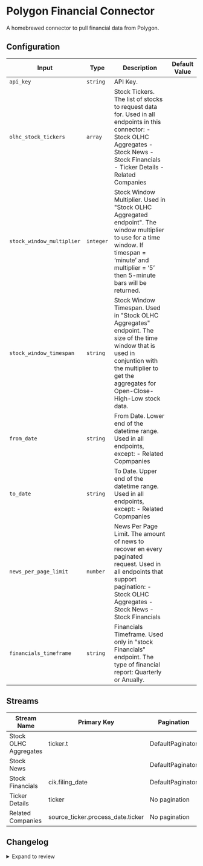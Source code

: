 # Polygon Financial Connector
A homebrewed connector to pull financial data from Polygon.

## Configuration

| Input | Type | Description | Default Value |
|-------|------|-------------|---------------|
| `api_key` | `string` | API Key.  |  |
| `olhc_stock_tickers` | `array` | Stock Tickers. The list of stocks to request data for. Used in all endpoints in this connector: - Stock OLHC Aggregates - Stock News - Stock Financials - Ticker Details - Related Companies |  |
| `stock_window_multiplier` | `integer` | Stock Window Multiplier. Used in &quot;Stock OLHC Aggregated endpoint&quot;. The window multiplier to use for a time window. If timespan = ‘minute’ and multiplier = ‘5’ then 5-minute bars will be returned. |  |
| `stock_window_timespan` | `string` | Stock Window Timespan. Used in &quot;Stock OLHC Aggregates&quot; endpoint. The size of the time window that is used in conjuntion with the multiplier to get the aggregates for Open-Close-High-Low  stock data. |  |
| `from_date` | `string` | From Date. Lower end of the datetime range. Used in all endpoints, except: - Related Copmpanies |  |
| `to_date` | `string` | To Date. Upper end of the datetime range. Used in all endpoints, except: - Related Copmpanies |  |
| `news_per_page_limit` | `number` | News Per Page Limit. The amount of news to recover en every paginated request. Used in all endpoints that support pagination: - Stock OLHC Aggregates - Stock News - Stock Financials |  |
| `financials_timeframe` | `string` | Financials Timeframe. Used only in &quot;stock Financials&quot; endpoint. The type of financial report: Quarterly or Anually. |  |

## Streams
| Stream Name | Primary Key | Pagination | Supports Full Sync | Supports Incremental |
|-------------|-------------|------------|---------------------|----------------------|
| Stock OLHC Aggregates | ticker.t | DefaultPaginator | ✅ |  ❌  |
| Stock News |  | DefaultPaginator | ✅ |  ✅  |
| Stock Financials | cik.filing_date | DefaultPaginator | ✅ |  ✅  |
| Ticker Details | ticker | No pagination | ✅ |  ❌  |
| Related Companies | source_ticker.process_date.ticker | No pagination | ✅ |  ❌  |

## Changelog

<details>
  <summary>Expand to review</summary>

| Version          | Date       | Subject        |
|------------------|------------|----------------|
| 0.0.1 | 2024-10-16 | Initial release by [@hector6298](https://github.com/hector6298) via Connector Builder|

</details>